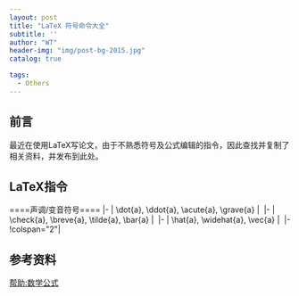 ```yaml
---
layout: post
title: "LaTeX 符号命令大全"
subtitle: ''
author: "WT"
header-img: "img/post-bg-2015.jpg"
catalog: true

tags:
  - Others
---
```


## 前言
最近在使用LaTeX写论文，由于不熟悉符号及公式编辑的指令，因此查找并复制了相关资料，并发布到此处。

## LaTeX指令

====声调/变音符号====
|-
| <syntaxhighlight lang="text" enclose="none">\dot{a}, \ddot{a}, \acute{a}, \grave{a}</syntaxhighlight>
| <math>\dot{a}, \ddot{a}, \acute{a}, \grave{a}</math>
|-
| <syntaxhighlight lang="text" enclose="none">\check{a}, \breve{a}, \tilde{a}, \bar{a}</syntaxhighlight>
| <math>\check{a}, \breve{a}, \tilde{a}, \bar{a}</math>
|-
| <syntaxhighlight lang="text" enclose="none">\hat{a}, \widehat{a}, \vec{a}</syntaxhighlight>
| <math>\hat{a}, \widehat{a}, \vec{a}</math>
|-
!colspan="2"|


## 参考资料
[帮助:数学公式](https://zh.wikipedia.org/wiki/Help:%E6%95%B0%E5%AD%A6%E5%85%AC%E5%BC%8F)
